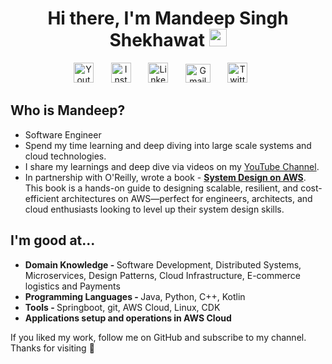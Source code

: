 <h1 align="center">
  Hi there, I'm Mandeep Singh Shekhawat
  <img src="https://media.giphy.com/media/hvRJCLFzcasrR4ia7z/giphy.gif" width="28">
</h1>


<p align="center">
  <a href="https://www.youtube.com/c/MsDeepSingh"><img width="32px" alt="Youtube" title="Subcribe on Youtube" src="https://i.imgur.com/raE8eQy.png"/></a>
  &#8287;&#8287;&#8287;&#8287;&#8287;
  <a href="https://www.instagram.com/msdeep14/"><img width="32px" alt="Instagram" title="Follow on Instagram" src="https://i.imgur.com/TMVAonx.png"/></a>
  &#8287;&#8287;&#8287;&#8287;&#8287
  <a href="https://www.linkedin.com/in/msdeep14/"><img width="32px" alt="LinkedIn" title="Connect on LinkedIn" src="https://i.imgur.com/OQUXwNp.png"/></a>
  &#8287;&#8287;&#8287;&#8287;&#8287
  <a href="mailto: msdeep14.ms@gmail.com"><img width="40px" height="30px" alt="Gmail" title="Send Email" src="https://i.imgur.com/0RbioFi.png"/></a>
  &#8287;&#8287;&#8287;&#8287;&#8287
  <a href="https://twitter.com/msdeep14"><img width="32px" alt="Twitter" title="Follow on Twitter" src="https://i.imgur.com/dxv9Kxl.png"/></a>
  &#8287;&#8287;&#8287;&#8287;&#8287
  </a>
</p>


<h2>Who is Mandeep? </h2>
<p> 
<ul> 
<li>Software Engineer </li>
<li>Spend my time learning and deep diving into large scale systems and cloud technologies. </li>
<li> I share my learnings and deep dive via videos on my <a href="https://www.youtube.com/channel/UC5GDb4oVOCxUESy0dZOieIw">YouTube Channel</a>.</li>
<li> In partnership with O'Reilly, wrote a book - <a href="https://oreil.ly/ruQbc"><b>System Design on AWS</b></a>. This book is a hands-on guide to designing scalable, resilient, and cost-efficient architectures on AWS—perfect for engineers, architects, and cloud enthusiasts looking to level up their system design skills.</li>
</ul>
</p>

<h2>I'm good at...</h2>

<p> 
<ul> 
<li><b>Domain Knowledge - </b>Software Development, Distributed Systems, Microservices, Design Patterns, Cloud Infrastructure, E-commerce logistics and Payments</li>
<li><b>Programming Languages - </b>Java, Python, C++, Kotlin</li>
<li><b>Tools - </b>Springboot, git, AWS Cloud, Linux, CDK</li>
<li><b>Applications setup and operations in AWS Cloud </b></li>
</ul>
</p>


If you liked my work, follow me on GitHub and subscribe to my channel. Thanks for visiting 🙌


<!--

References 
https://github.com/DenverCoder1/DenverCoder1/blob/main/README.md?plain=1
-->

<!--
Here are some ideas to get you started:

- 🔭 I’m currently working on ...
- 🌱 I’m currently learning ...
- 👯 I’m looking to collaborate on ...
- 🤔 I’m looking for help with ...
- 💬 Ask me about ...
- 📫 How to reach me: ...
- 😄 Pronouns: ...
- ⚡ Fun fact: ...
-->
